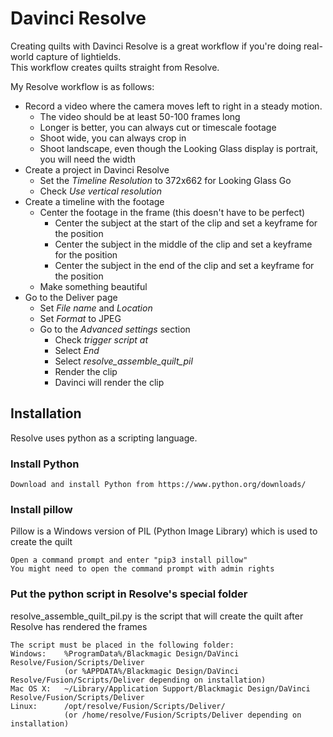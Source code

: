 ﻿# Davinci Resolve
Creating quilts with Davinci Resolve is a great workflow if you're doing real-world capture of lightields.  
This workflow creates quilts straight from Resolve.

My Resolve workflow is as follows:
- Record a video where the camera moves left to right in a steady motion. 
  - The video should be at least 50-100 frames long 
  - Longer is better, you can always cut or timescale footage
  - Shoot wide, you can always crop in
  - Shoot landscape, even though the Looking Glass display is portrait, you will need the width
- Create a project in Davinci Resolve
  - Set the _Timeline Resolution_ to 372x662 for Looking Glass Go
  - Check _Use vertical resolution_
- Create a timeline with the footage
  - Center the footage in the frame (this doesn't have to be perfect)
    - Center the subject at the start of the clip and set a keyframe for the position
    - Center the subject in the middle of the clip and set a keyframe for the position
    - Center the subject in the end of the clip and set a keyframe for the position
  - Make something beautiful
- Go to the Deliver page
  - Set _File name_ and _Location_
  - Set _Format_ to JPEG
  - Go to the _Advanced settings_ section
    - Check _trigger script at_
    - Select _End_
    - Select _resolve_assemble_quilt_pil_
    - Render the clip
    - Davinci will render the clip

## Installation
Resolve uses python as a scripting language.
### Install Python
    Download and install Python from https://www.python.org/downloads/
### Install pillow
Pillow is a Windows version of PIL (Python Image Library) which is used to create the quilt

    Open a command prompt and enter "pip3 install pillow"
    You might need to open the command prompt with admin rights
### Put the python script in Resolve's special folder
resolve_assemble_quilt_pil.py is the script that will create the quilt after Resolve has rendered the frames 

    The script must be placed in the following folder:
    Windows:    %ProgramData%/Blackmagic Design/DaVinci Resolve/Fusion/Scripts/Deliver
                (or %APPDATA%/Blackmagic Design/DaVinci Resolve/Fusion/Scripts/Deliver depending on installation)
    Mac OS X:   ~/Library/Application Support/Blackmagic Design/DaVinci Resolve/Fusion/Scripts/Deliver
    Linux:      /opt/resolve/Fusion/Scripts/Deliver/
                (or /home/resolve/Fusion/Scripts/Deliver depending on installation)

